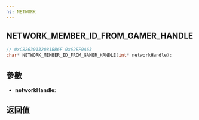 ```yaml
---
ns: NETWORK
---
```

## NETWORK_MEMBER_ID_FROM_GAMER_HANDLE

```c
// 0xC82630132081BB6F 0x62EF0A63
char* NETWORK_MEMBER_ID_FROM_GAMER_HANDLE(int* networkHandle);
```


## 參數
* **networkHandle**: 

## 返回值
